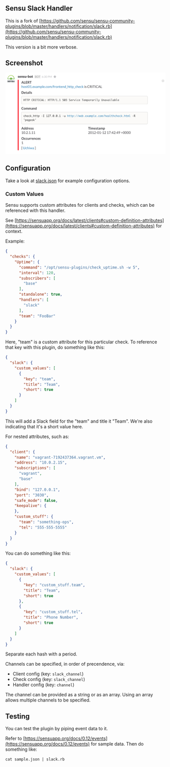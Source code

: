 ## Sensu Slack Handler

This is a fork of [https://github.com/sensu/sensu-community-plugins/blob/master/handlers/notification/slack.rb](https://github.com/sensu/sensu-community-plugins/blob/master/handlers/notification/slack.rb)

This version is a bit more verbose.

## Screenshot

![Slack Handler](screenshot.png)

## Configuration

Take a look at [slack.json](slack.json) for example configuration options.

### Custom Values

Sensu supports custom attributes for clients and checks, which can be
referenced with this handler.

See [https://sensuapp.org/docs/latest/clients#custom-definition-attributes](https://sensuapp.org/docs/latest/clients#custom-definition-attributes) for context.

Example:

```json
{
  "checks": {
    "Uptime": {
      "command": "/opt/sensu-plugins/check_uptime.sh -w 5",
      "interval": 120,
      "subscribers": [
        "base"
      ],
      "standalone": true,
      "handlers": [
        "slack"
      ],
      "team": "FooBar"
    }
  }
}
```

Here, "team" is a custom attribute for this particular check. To reference
that key with this plugin, do something like this:

```json
{
  "slack": {
    "custom_values": [
      {
        "key": "team",
        "title": "Team",
        "short": true
      }
    ]
  }
}
```

This will add a Slack field for the "team" and title it "Team". We're also
indicating that it's a short value here.

For nested attributes, such as:

```json
{
  "client": {
    "name": "vagrant-7192437364.vagrant.vm",
    "address": "10.0.2.15",
    "subscriptions": [
      "vagrant",
      "base"
    ],
    "bind": "127.0.0.1",
    "port": "3030",
    "safe_mode": false,
    "keepalive": {
    },
    "custom_stuff": {
      "team": "something-ops",
      "tel": "555-555-5555"
    }
  }
}
```

You can do something like this:

```json
{
  "slack": {
    "custom_values": [
      {
        "key": "custom_stuff.team",
        "title": "Team",
        "short": true
      },
      {
        "key": "custom_stuff.tel",
        "title": "Phone Number",
        "short": true
      }
    ]
  }
}
```

Separate each hash with a period.

Channels can be specified, in order of precendence, via:

* Client config (key: `slack_channel`)
* Check config (key: `slack_channel`)
* Handler config (key: `channel`)

The channel can be provided as a string or as an array.  Using an array
allows multiple channels to be specified.

## Testing

You can test the plugin by piping event data to it.

Refer to [https://sensuapp.org/docs/0.12/events](https://sensuapp.org/docs/0.12/events)
for sample data.  Then do something like:

```shell
cat sample.json | slack.rb
```
